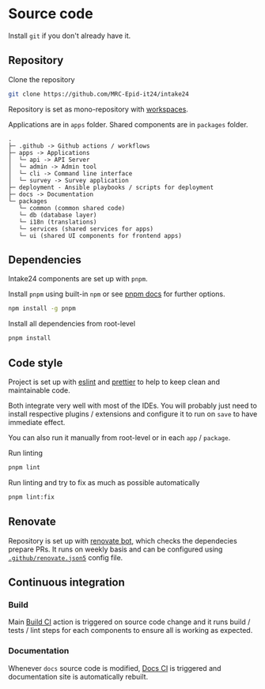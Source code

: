 # Source code

Install `git` if you don't already have it.

## Repository

Clone the repository
```sh
git clone https://github.com/MRC-Epid-it24/intake24
```

Repository is set as mono-repository with [workspaces](https://docs.npmjs.com/cli/v7/using-npm/workspaces).

Applications are in `apps` folder. Shared components are in `packages` folder.

```
.
├─ .github -> Github actions / workflows
├─ apps -> Applications
│  └─ api -> API Server
│  └─ admin -> Admin tool
│  └─ cli -> Command line interface
│  └─ survey -> Survey application
├─ deployment - Ansible playbooks / scripts for deployment
├─ docs -> Documentation
└─ packages
   └─ common (common shared code)
   └─ db (database layer)
   └─ i18n (translations)
   └─ services (shared services for apps)
   └─ ui (shared UI components for frontend apps)
```

## Dependencies

Intake24 components are set up with `pnpm`.

Install `pnpm` using built-in `npm` or see [pnpm docs](https://pnpm.io) for further options.

```sh
npm install -g pnpm
```

Install all dependencies from root-level
```sh
pnpm install
```

## Code style

Project is set up with [eslint](https://eslint.org/) and [prettier](https://prettier.io/) to help to keep clean and maintainable code.

Both integrate very well with most of the IDEs. You will probably just need to install respective plugins / extensions and configure it to run on `save` to have immediate effect.

You can also run it manually from root-level or in each `app` / `package`.

Run linting

```sh
pnpm lint
```

Run linting and try to fix as much as possible automatically

```sh
pnpm lint:fix
```

## Renovate

Repository is set up with [renovate bot](https://github.com/renovatebot/renovate), which checks the dependecies prepare PRs. It runs on weekly basis and can be configured using [`.github/renovate.json5`](https://github.com/MRC-Epid-it24/intake24/blob/master/.github/renovate.json5) config file.

## Continuous integration

### Build

Main [Build CI](https://github.com/MRC-Epid-it24/intake24/blob/master/.github/workflows/ci.yml) action is triggered on source code change and it runs build / tests / lint steps for each components to ensure all is working as expected.

### Documentation

Whenever `docs` source code is modified, [Docs CI](https://github.com/MRC-Epid-it24/intake24/blob/master/.github/workflows/docs.yml) is triggered and documentation site is automatically rebuilt.